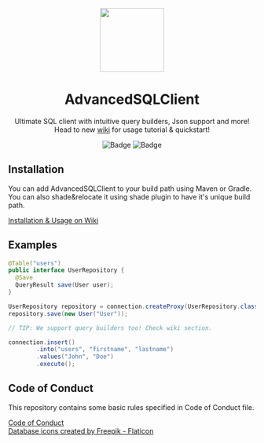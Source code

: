 <div align="center">
<img src="https://user-images.githubusercontent.com/67344817/230640574-508510ea-7c59-4606-af34-c1ab7981a767.png" width="130px">
<!-- <img src="https://user-images.githubusercontent.com/67344817/201498814-84314078-3f88-4930-aec1-d3f437e5c9e8.png" width="130px"> -->


# AdvancedSQLClient
Ultimate SQL client with intuitive query builders, Json support and more!<br>
Head to new <a href="https://github.com/ZorTik/AdvancedSQLClient/wiki">wiki</a> for usage tutorial & quickstart!

![Badge](https://img.shields.io/jitpack/version/com.github.ZorTik/AdvancedSQLClient?style=for-the-badge) ![Badge](https://img.shields.io/github/license/ZorTik/AdvancedSQLClient?style=for-the-badge)
</div>



<!--<p align="center">
<img src="https://user-images.githubusercontent.com/67344817/183105393-af39026f-b059-4096-a880-1fe0e93eeeee.png" width="100%"></img>
</p>-->

## Installation
You can add AdvancedSQLClient to your build path using Maven or Gradle. You can also shade&relocate it using shade plugin to have it's unique build path.

<a href="https://github.com/ZorTik/AdvancedSQLClient/wiki">Installation & Usage on Wiki</a>

## Examples
```java
@Table("users")
public interface UserRepository {
  @Save
  QueryResult save(User user);
}

UserRepository repository = connection.createProxy(UserRepository.class);
repository.save(new User("User"));

// TIP: We support query builders too! Check wiki section.
```
```java
connection.insert()
        .into("users", "firstname", "lastname")
        .values("John", "Doe")
        .execute();
```

## Code of Conduct
This repository contains some basic rules specified in Code of Conduct file.<br>

<a href="https://github.com/ZorTik/AdvancedSQLClient/blob/master/CODE_OF_CONDUCT.md">Code of Conduct</a><br>
<a href="https://www.flaticon.com/free-icons/database" title="database icons">Database icons created by Freepik - Flaticon</a>
